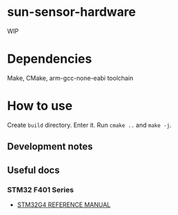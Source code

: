 # sun-sensor-hardware
WIP

# Dependencies

Make, CMake, arm-gcc-none-eabi toolchain

# How to use

Create `build` directory.
Enter it.
Run `cmake ..` and `make -j`.

## Development notes

## Useful docs
### STM32 F401 Series
* [STM32G4 REFERENCE MANUAL](https://www.st.com/resource/en/reference_manual/rm0368-stm32f401xbc-and-stm32f401xde-advanced-armbased-32bit-mcus-stmicroelectronics.pdf)

